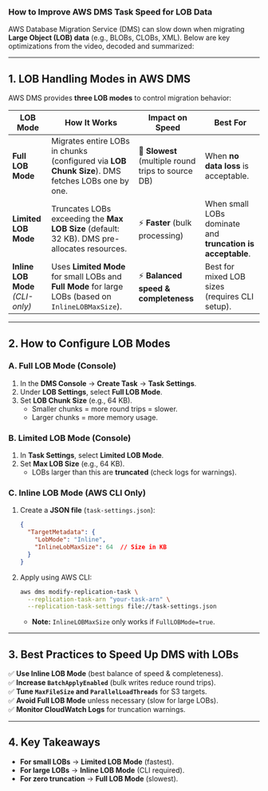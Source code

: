 ### **How to Improve AWS DMS Task Speed for LOB Data**  

AWS Database Migration Service (DMS) can slow down when migrating **Large Object (LOB) data** (e.g., BLOBs, CLOBs, XML). Below are key optimizations from the video, decoded and summarized:

---

## **1. LOB Handling Modes in AWS DMS**
AWS DMS provides **three LOB modes** to control migration behavior:

| **LOB Mode**      | **How It Works** | **Impact on Speed** | **Best For** |
|------------------|----------------|-------------------|------------|
| **Full LOB Mode** | Migrates entire LOBs in chunks (configured via **LOB Chunk Size**). DMS fetches LOBs one by one. | 🐢 **Slowest** (multiple round trips to source DB) | When **no data loss** is acceptable. |
| **Limited LOB Mode** | Truncates LOBs exceeding the **Max LOB Size** (default: 32 KB). DMS pre-allocates resources. | ⚡ **Faster** (bulk processing) | When small LOBs dominate and **truncation is acceptable**. |
| **Inline LOB Mode** *(CLI-only)* | Uses **Limited Mode** for small LOBs and **Full Mode** for large LOBs (based on `InlineLOBMaxSize`). | ⚡ **Balanced speed & completeness** | Best for mixed LOB sizes (requires CLI setup). |

---

## **2. How to Configure LOB Modes**
### **A. Full LOB Mode (Console)**
1. In the **DMS Console** → **Create Task** → **Task Settings**.  
2. Under **LOB Settings**, select **Full LOB Mode**.  
3. Set **LOB Chunk Size** (e.g., 64 KB).  
   - Smaller chunks = more round trips = slower.  
   - Larger chunks = more memory usage.  

### **B. Limited LOB Mode (Console)**
1. In **Task Settings**, select **Limited LOB Mode**.  
2. Set **Max LOB Size** (e.g., 64 KB).  
   - LOBs larger than this are **truncated** (check logs for warnings).  

### **C. Inline LOB Mode (AWS CLI Only)**
1. Create a **JSON file** (`task-settings.json`):  
   ```json
   {
     "TargetMetadata": {
       "LobMode": "Inline",
       "InlineLobMaxSize": 64  // Size in KB
     }
   }
   ```
2. Apply using AWS CLI:  
   ```bash
   aws dms modify-replication-task \
     --replication-task-arn "your-task-arn" \
     --replication-task-settings file://task-settings.json
   ```
   - **Note:** `InlineLOBMaxSize` only works if `FullLOBMode=true`.  

---

## **3. Best Practices to Speed Up DMS with LOBs**
✅ **Use Inline LOB Mode** (best balance of speed & completeness).  
✅ **Increase `BatchApplyEnabled`** (bulk writes reduce round trips).  
✅ **Tune `MaxFileSize` and `ParallelLoadThreads`** for S3 targets.  
✅ **Avoid Full LOB Mode** unless necessary (slow for large LOBs).  
✅ **Monitor CloudWatch Logs** for truncation warnings.  

---

## **4. Key Takeaways**
- **For small LOBs** → **Limited LOB Mode** (fastest).  
- **For large LOBs** → **Inline LOB Mode** (CLI required).  
- **For zero truncation** → **Full LOB Mode** (slowest).  



